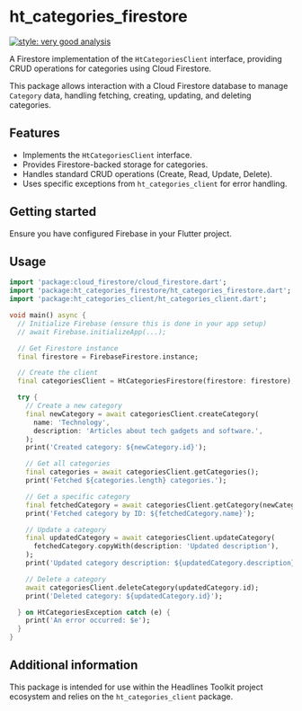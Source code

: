 # ht_categories_firestore

[![style: very good analysis](https://img.shields.io/badge/style-very_good_analysis-B22CFF.svg)](https://pub.dev/packages/very_good_analysis)

A Firestore implementation of the `HtCategoriesClient` interface, providing CRUD operations for categories using Cloud Firestore.

This package allows interaction with a Cloud Firestore database to manage `Category` data, handling fetching, creating, updating, and deleting categories.

## Features

*   Implements the `HtCategoriesClient` interface.
*   Provides Firestore-backed storage for categories.
*   Handles standard CRUD operations (Create, Read, Update, Delete).
*   Uses specific exceptions from `ht_categories_client` for error handling.

## Getting started

Ensure you have configured Firebase in your Flutter project.

## Usage

```dart
import 'package:cloud_firestore/cloud_firestore.dart';
import 'package:ht_categories_firestore/ht_categories_firestore.dart';
import 'package:ht_categories_client/ht_categories_client.dart';

void main() async {
  // Initialize Firebase (ensure this is done in your app setup)
  // await Firebase.initializeApp(...);

  // Get Firestore instance
  final firestore = FirebaseFirestore.instance;

  // Create the client
  final categoriesClient = HtCategoriesFirestore(firestore: firestore);

  try {
    // Create a new category
    final newCategory = await categoriesClient.createCategory(
      name: 'Technology',
      description: 'Articles about tech gadgets and software.',
    );
    print('Created category: ${newCategory.id}');

    // Get all categories
    final categories = await categoriesClient.getCategories();
    print('Fetched ${categories.length} categories.');

    // Get a specific category
    final fetchedCategory = await categoriesClient.getCategory(newCategory.id);
    print('Fetched category by ID: ${fetchedCategory.name}');

    // Update a category
    final updatedCategory = await categoriesClient.updateCategory(
      fetchedCategory.copyWith(description: 'Updated description'),
    );
    print('Updated category description: ${updatedCategory.description}');

    // Delete a category
    await categoriesClient.deleteCategory(updatedCategory.id);
    print('Deleted category: ${updatedCategory.id}');

  } on HtCategoriesException catch (e) {
    print('An error occurred: $e');
  }
}
```

## Additional information

This package is intended for use within the Headlines Toolkit project ecosystem and relies on the `ht_categories_client` package.
